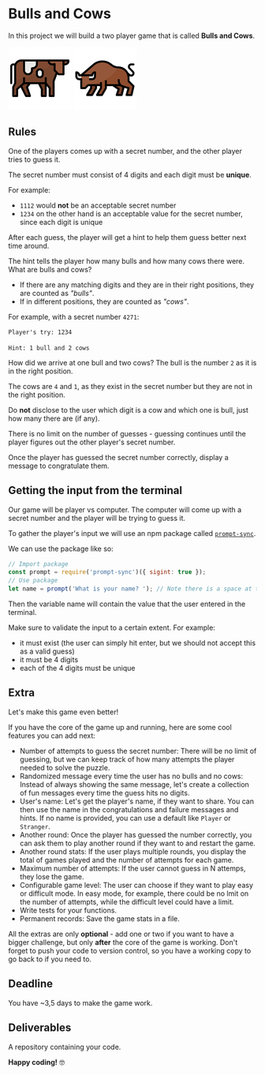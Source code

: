# Bulls and Cows

In this project we will build a two player game that is called **Bulls and Cows**.

![cow icon](assets/cow.svg) ![bull icon](assets/bull.svg)

## Rules

One of the players comes up with a secret number, and the other player tries to guess it.

The secret number must consist of 4 digits and each digit must be **unique**.

For example:

- `1112` would **not** be an acceptable secret number
- `1234` on the other hand is an acceptable value for the secret number, since each digit is unique

After each guess, the player will get a hint to help them guess better next time around.

The hint tells the player how many bulls and how many cows there were. What are bulls and cows?

- If there are any matching digits and they are in their right positions, they are counted as *"bulls"*.
- If in different positions, they are counted as *"cows"*.

For example, with a secret number `4271`:

>
    Player's try: 1234

    Hint: 1 bull and 2 cows


How did we arrive at one bull and two cows?
The bull is the number `2` as it is in the right position.

The cows are `4` and `1`, as they exist in the secret number but they are not in the right position.

Do **not** disclose to the user which digit is a cow and which one is bull, just how many there are (if any).

There is no limit on the number of guesses - guessing continues until the player figures out the other player's secret number.

Once the player has guessed the secret number correctly, display a message to congratulate them.

## Getting the input from the terminal 

Our game will be player vs computer. The computer will come up with a secret number and the player will be trying to guess it.

To gather the player's input we will use an npm package called [`prompt-sync`](https://github.com/heapwolf/prompt-sync).

We can use the package like so:

```js
// Import package
const prompt = require('prompt-sync')({ sigint: true });
// Use package
let name = prompt('What is your name? '); // Note there is a space at the end, so the input does not stick to the question
```

Then the variable name will contain the value that the user entered in the terminal.

Make sure to validate the input to a certain extent. For example:

- it must exist (the user can simply hit enter, but we should not accept this as a valid guess)
- it must be 4 digits
- each of the 4 digits must be unique

## Extra

Let's make this game even better!

If you have the core of the game up and running, 
here are some cool features you can add next:

- Number of attempts to guess the secret number: There will be no limit of guessing, but we can keep track of how many attempts the player needed to solve the puzzle.
- Randomized message every time the user has no bulls and no cows: Instead of always showing the same message, let's create a collection of fun messages every time the guess hits no digits.
- User's name: Let's get the player's name, if they want to share. You can then use the name in the congratulations and  failure messages and hints. If no name is provided, you can use a default like `Player` or `Stranger`. 
- Another round: Once the player has guessed the number correctly, you can ask them to play another round if they want to and restart the game.
- Another round stats: If the user plays multiple rounds, you display the total of games played and the number of attempts for each game.
- Maximum number of attempts: If the user cannot guess in N attemps, they lose the game.
- Configurable game level: The user can choose if they want to play easy or difficult mode. In easy mode, for example, there could be no lmit on the number of attempts, while the difficult level could have a limit.
- Write tests for your functions.
- Permanent records: Save the game stats in a file.

All the extras are only **optional** - add one or two if you want to have a bigger challenge, but only **after** the core of the game is working. Don't forget to push your code to version control, so you have a working copy to go back to if you need to.

## Deadline

You have ~3,5 days to make the game work.

## Deliverables

A repository containing your code.

**Happy coding!** 🤓